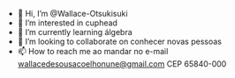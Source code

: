 - 👋 Hi, I’m @Wallace-Otsukisuki
- 👀 I’m interested in cuphead
- 🌱 I’m currently learning álgebra
- 💞️ I’m looking to collaborate on conhecer novas pessoas
- 📫 How to reach me ao mandar no e-mail wallacedesousacoelhonune@gmail.com CEP 65840-000 

<!---
Wallace-Otsukisuki/Wallace-Otsukisuki is a ✨ special ✨ repository because its `README.md` (this file) appears on your GitHub profile.
You can click the Preview link to take a look at your changes.
--->

